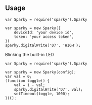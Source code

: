 Usage
--------------------

```
var Sparky = require('sparky').Sparky

var sparky = new Sparky({
	deviceId: 'your device id',
	token: 'your access token',
})
sparky.digitalWrite('D7', 'HIGH');
```

Blinking the built-in LED

```
var Sparky = require('sparky').Sparky

var sparky = new Sparky(config);
var val = 0;
(function toggle() {
	val = 1 - val;
	sparky.digitalWrite('D7', val);
	setTimeout(toggle, 1000);
})();
```